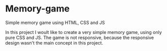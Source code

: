 # Memory-game
Simple memory game using HTML, CSS and JS

In this project I woult like to create a very simple memory game, using only pure CSS and JS. 
The game is not responsive, because the responsive design wasn't the main concept in this project.

